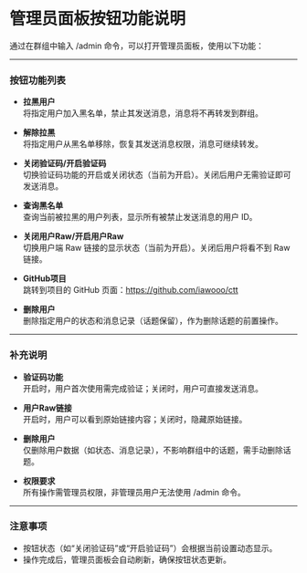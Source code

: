 # 管理员面板按钮功能说明

通过在群组中输入 /admin 命令，可以打开管理员面板，使用以下功能：

---

### 按钮功能列表

- **拉黑用户**  
  将指定用户加入黑名单，禁止其发送消息，消息将不再转发到群组。

- **解除拉黑**  
  将指定用户从黑名单移除，恢复其发送消息权限，消息可继续转发。

- **关闭验证码/开启验证码**  
  切换验证码功能的开启或关闭状态（当前为开启）。关闭后用户无需验证即可发送消息。

- **查询黑名单**  
  查询当前被拉黑的用户列表，显示所有被禁止发送消息的用户 ID。

- **关闭用户Raw/开启用户Raw**  
  切换用户端 Raw 链接的显示状态（当前为开启）。关闭后用户将看不到 Raw 链接。

- **GitHub项目**  
  跳转到项目的 GitHub 页面：https://github.com/iawooo/ctt

- **删除用户**  
  删除指定用户的状态和消息记录（话题保留），作为删除话题的前置操作。

---

### 补充说明

- **验证码功能**  
  开启时，用户首次使用需完成验证；关闭时，用户可直接发送消息。

- **用户Raw链接**  
  开启时，用户可以看到原始链接内容；关闭时，隐藏原始链接。

- **删除用户**  
  仅删除用户数据（如状态、消息记录），不影响群组中的话题，需手动删除话题。

- **权限要求**  
  所有操作需管理员权限，非管理员用户无法使用 /admin 命令。

---

### 注意事项

- 按钮状态（如“关闭验证码”或“开启验证码”）会根据当前设置动态显示。  
- 操作完成后，管理员面板会自动刷新，确保按钮状态更新。
